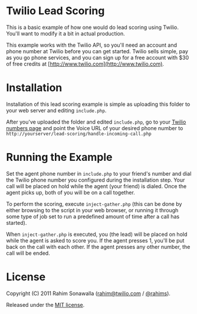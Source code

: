 Twilio Lead Scoring
===================

This is a basic example of how one would do lead scoring using Twilio. You'll want to modify it a bit in actual production.

This example works with the Twilio API, so you'll need an account and phone number at Twilio before you can get started. Twilio sells simple, pay as you go phone services, and you can sign up for a free account with $30 of free credits at [http://www.twilio.com](http://www.twilio.com).

Installation
============

Installation of this lead scoring example is simple as uploading this folder to your web server and editing `include.php`.

After you've uploaded the folder and edited `include.php`, go to your [Twilio numbers page](https://www.twilio.com/user/account/phone-numbers/) and point the Voice URL of your desired phone number to `http://yourserver/lead-scoring/handle-incoming-call.php`

Running the Example
===================

Set the agent phone number in `include.php` to your friend's number and dial the Twilio phone number you configured during the installation step. Your call will be placed on hold while the agent (your friend) is dialed. Once the agent picks up, both of you will be on a call together.

To perform the scoring, execute `inject-gather.php` (this can be done by either browsing to the script in your web browser, or running it through some type of job set to run a predefined amount of time after a call has started).

When `inject-gather.php` is executed, you (the lead) will be placed on hold while the agent is asked to score you. If the agent presses 1, you'll be put back on the call with each other. If the agent presses any other number, the call will be ended.

License
=======

Copyright (C) 2011 Rahim Sonawalla ([rahim@twilio.com](mailto:rahim@twilio.com) / [@rahims](http://twitter.com/rahims)).

Released under the [MIT license](http://www.opensource.org/licenses/mit-license.php).
